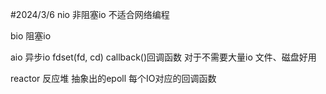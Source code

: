 #2024/3/6
nio  非阻塞io
    不适合网络编程

bio  阻塞io

aio  异步io
  fdset(fd, cd)
  callback()回调函数
  对于不需要大量io 文件、磁盘好用

reactor  反应堆
  抽象出的epoll 
  每个IO对应的回调函数
